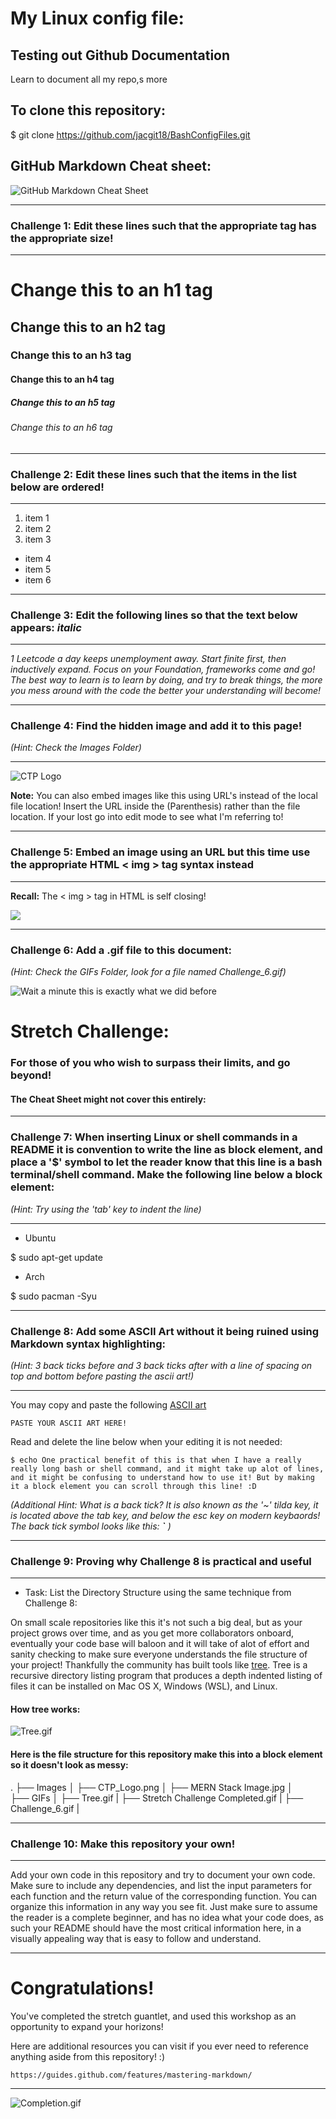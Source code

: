 # My Linux config file:


## Testing out Github Documentation

Learn to document all my repo,s more 


## To clone this repository: 

$ git clone https://github.com/jacgit18/BashConfigFiles.git

## GitHub Markdown Cheat sheet: 

![GitHub Markdown Cheat Sheet](/Images/Cheat_Sheet.png)

<hr>

### Challenge 1: Edit these lines such that the appropriate tag has the appropriate size! 

<hr>

# Change this to an h1 tag
## Change this to an h2 tag
### Change this to an h3 tag
#### Change this to an h4 tag
##### Change this to an h5 tag
###### Change this to an h6 tag

<hr>

### Challenge 2: Edit these lines such that the items in the list below are ordered! 

<hr>

1. item 1
2. item 2
3. item 3
- item 4
- item 5
- item 6

<hr>

### Challenge 3: Edit the following lines so that the text below appears: *italic*

<hr>

*1 Leetcode a day keeps unemployment away. Start finite first, then inductively expand. Focus on your Foundation, frameworks come and go! The best way to learn is to learn by doing, and try to break things, the more you mess around with the code the better your understanding will become!*
<hr>

### Challenge 4: Find the hidden image and add it to this page! 
*(Hint: Check the Images Folder)*

<hr>

![CTP Logo](/Images/CTP_Logo.jpg)

**Note:** You can also embed images like this using URL's instead of the local file location! 
Insert the URL inside the (Parenthesis) rather than the file location. 
If your lost go into edit mode to see what I'm referring to!

<hr>

### Challenge 5: Embed an image using an URL but this time use the appropriate HTML < img > tag syntax instead

<hr>

**Recall:** The < img > tag in HTML is self closing! 

<img src="wow HTML syntax works too? It's a markdown language as well!" style="You can set your desired dimensions here!" />

<hr>

### Challenge 6: Add a .gif file to this document: 
*(Hint: Check the GIFs Folder, look for a file named Challenge_6.gif)* 

![ Wait a minute this is exactly what we did before](/GIFs/The_Fun_Begins_Now.gif)

# Stretch Challenge: 
### For those of you who wish to surpass their limits, and go beyond!  
#### The Cheat Sheet might not cover this entirely:

<hr>

### Challenge 7: When inserting Linux or shell commands in a README it is convention to write the line as block element, and place a '$' symbol to let the reader know that this line is a bash terminal/shell command. Make the following line below a block element: 

*(Hint: Try using the 'tab' key to indent the line)*

<hr>

- Ubuntu 

$ sudo apt-get update

- Arch 

$ sudo pacman -Syu

<hr>

### Challenge 8: Add some ASCII Art without it being ruined using Markdown syntax highlighting:
*(Hint: 3 back ticks before and 3 back ticks after with a line of spacing on top and bottom before pasting the ascii art!)*

<hr>

You may copy and paste the following <a href="https://www.twitchquotes.com/copypastas/3100">ASCII art</a>

```
PASTE YOUR ASCII ART HERE! 
```

Read and delete the line below when your editing it is not needed: 
```
$ echo One practical benefit of this is that when I have a really really long bash or shell command, and it might take up alot of lines, and it might be confusing to understand how to use it! But by making it a block element you can scroll through this line! :D 
```

*(Additional Hint: What is a back tick? It is also known as the '~' tilda key, 
it is located above the tab key, and below the esc key on modern keybaords! 
The back tick symbol looks like this: **`** )*

<hr>

### Challenge 9: Proving why Challenge 8 is practical and useful 

<hr>

- Task: List the Directory Structure using the same technique from Challenge 8: 

On small scale repositories like this it's not such a big deal, but as your project grows over time, and as you get more collaborators onboard,
eventually your code base will baloon and it will take of alot of effort and sanity checking to make sure everyone understands the file structure of your project! 
Thankfully the community has built tools like <a href="http://manpages.ubuntu.com/manpages/trusty/man1/tree.1.html">tree</a>. Tree is a recursive directory listing program that produces a depth indented listing of files it can be installed on Mac OS X, Windows (WSL), and Linux.

#### How tree works: 

![Tree.gif](/GIFs/Tree.gif)


#### Here is the file structure for this repository make this into a block element so it doesn't look as messy: 
.
├── Images
│   ├── CTP_Logo.png
│   ├── MERN Stack Image.jpg
│   
├── GIFs
│   ├── Tree.gif
|   ├── Stretch Challenge Completed.gif
|   ├── Challenge_6.gif
|   


<hr>

### Challenge 10: Make this repository your own! 

<hr>

Add your own code in this repository and try to document your own code. Make sure to include any dependencies, and list the input parameters for each function and the return value of the corresponding function. You can organize this information in any way you see fit. Just make sure to assume the reader is a complete beginner, and has no idea what your code does, as such your README should have the most critical information here, in a visually appealing way that is easy to follow and understand. 


<hr>

# Congratulations! 

You've completed the stretch guantlet, and used this workshop as an opportunity to expand your horizons! 

Here are additional resources you can visit if you ever need to reference anything aside from this repository!  :)

    https://guides.github.com/features/mastering-markdown/

<hr>

![Completion.gif](/GIFs/Completion.gif)

